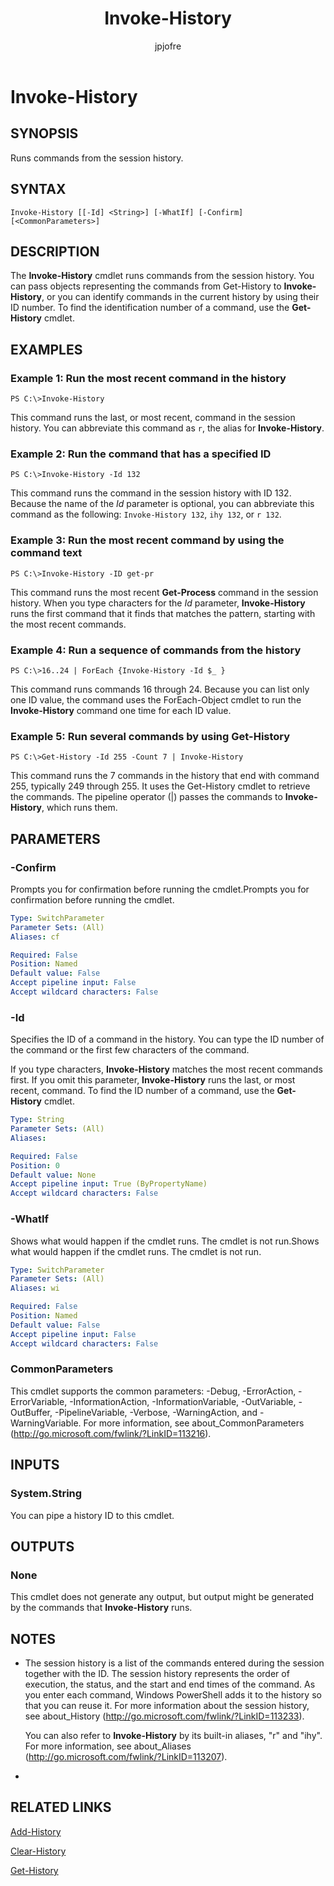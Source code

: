 ﻿---
author: jpjofre
description: 
external help file: System.Management.Automation.dll-Help.xml
keywords: powershell, cmdlet
manager: carolz
ms.date: 2016-10-11
ms.prod: powershell
ms.technology: powershell
ms.topic: reference
online version: http://go.microsoft.com/fwlink/?LinkId=821494
schema: 2.0.0
title: Invoke-History
---

# Invoke-History

## SYNOPSIS
Runs commands from the session history.

## SYNTAX

```
Invoke-History [[-Id] <String>] [-WhatIf] [-Confirm] [<CommonParameters>]
```

## DESCRIPTION
The **Invoke-History** cmdlet runs commands from the session history.
You can pass objects representing the commands from Get-History to **Invoke-History**, or you can identify commands in the current history by using their ID number.
To find the identification number of a command, use the **Get-History** cmdlet.

## EXAMPLES

### Example 1: Run the most recent command in the history
```
PS C:\>Invoke-History
```

This command runs the last, or most recent, command in the session history.
You can abbreviate this command as `r`, the alias for **Invoke-History**.

### Example 2: Run the command that has a specified ID
```
PS C:\>Invoke-History -Id 132
```

This command runs the command in the session history with ID 132.
Because the name of the *Id* parameter is optional, you can abbreviate this command as the following: `Invoke-History 132`, `ihy 132`, or `r 132`.

### Example 3: Run the most recent command by using the command text
```
PS C:\>Invoke-History -ID get-pr
```

This command runs the most recent **Get-Process** command in the session history.
When you type characters for the *Id* parameter, **Invoke-History** runs the first command that it finds that matches the pattern, starting with the most recent commands.

### Example 4: Run a sequence of commands from the history
```
PS C:\>16..24 | ForEach {Invoke-History -Id $_ }
```

This command runs commands 16 through 24.
Because you can list only one ID value, the command uses the ForEach-Object cmdlet to run the **Invoke-History** command one time for each ID value.

### Example 5: Run several commands by using Get-History
```
PS C:\>Get-History -Id 255 -Count 7 | Invoke-History
```

This command runs the 7 commands in the history that end with command 255, typically 249 through 255.
It uses the Get-History cmdlet to retrieve the commands.
The pipeline operator (|) passes the commands to **Invoke-History**, which runs them.

## PARAMETERS

### -Confirm
Prompts you for confirmation before running the cmdlet.Prompts you for confirmation before running the cmdlet.

```yaml
Type: SwitchParameter
Parameter Sets: (All)
Aliases: cf

Required: False
Position: Named
Default value: False
Accept pipeline input: False
Accept wildcard characters: False
```

### -Id
Specifies the ID of a command in the history.
You can type the ID number of the command or the first few characters of the command.

If you type characters, **Invoke-History** matches the most recent commands first.
If you omit this parameter, **Invoke-History** runs the last, or most recent, command.
To find the ID number of a command, use the **Get-History** cmdlet.

```yaml
Type: String
Parameter Sets: (All)
Aliases: 

Required: False
Position: 0
Default value: None
Accept pipeline input: True (ByPropertyName)
Accept wildcard characters: False
```

### -WhatIf
Shows what would happen if the cmdlet runs.
The cmdlet is not run.Shows what would happen if the cmdlet runs.
The cmdlet is not run.

```yaml
Type: SwitchParameter
Parameter Sets: (All)
Aliases: wi

Required: False
Position: Named
Default value: False
Accept pipeline input: False
Accept wildcard characters: False
```

### CommonParameters
This cmdlet supports the common parameters: -Debug, -ErrorAction, -ErrorVariable, -InformationAction, -InformationVariable, -OutVariable, -OutBuffer, -PipelineVariable, -Verbose, -WarningAction, and -WarningVariable. For more information, see about_CommonParameters (http://go.microsoft.com/fwlink/?LinkID=113216).

## INPUTS

### System.String
You can pipe a history ID to this cmdlet.

## OUTPUTS

### None
This cmdlet does not generate any output, but output might be generated by the commands that **Invoke-History** runs.

## NOTES
* The session history is a list of the commands entered during the session together with the ID. The session history represents the order of execution, the status, and the start and end times of the command. As you enter each command, Windows PowerShell adds it to the history so that you can reuse it. For more information about the session history, see about_History (http://go.microsoft.com/fwlink/?LinkID=113233).

  You can also refer to **Invoke-History** by its built-in aliases, "r" and "ihy".
For more information, see about_Aliases (http://go.microsoft.com/fwlink/?LinkID=113207).

*

## RELATED LINKS

[Add-History](Add-History.md)

[Clear-History](Clear-History.md)

[Get-History](Get-History.md)

